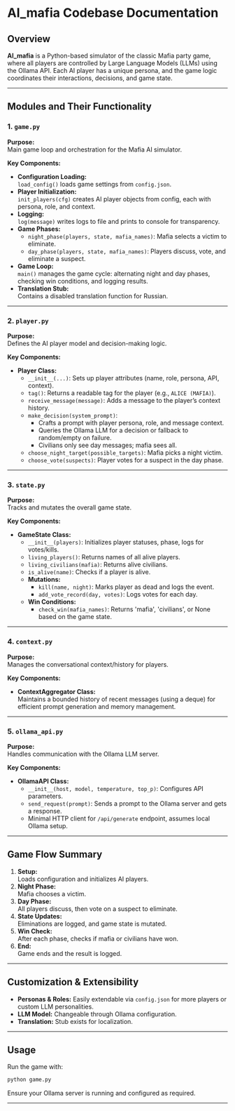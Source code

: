 # AI_mafia Codebase Documentation

## Overview

**AI_mafia** is a Python-based simulator of the classic Mafia party game, where all players are controlled by Large Language Models (LLMs) using the Ollama API. Each AI player has a unique persona, and the game logic coordinates their interactions, decisions, and game state.

---

## Modules and Their Functionality

### 1. `game.py`
**Purpose:**  
Main game loop and orchestration for the Mafia AI simulator.

**Key Components:**
- **Configuration Loading:**  
  `load_config()` loads game settings from `config.json`.
- **Player Initialization:**  
  `init_players(cfg)` creates AI player objects from config, each with persona, role, and context.
- **Logging:**  
  `log(message)` writes logs to file and prints to console for transparency.
- **Game Phases:**  
  - `night_phase(players, state, mafia_names)`: Mafia selects a victim to eliminate.
  - `day_phase(players, state, mafia_names)`: Players discuss, vote, and eliminate a suspect.
- **Game Loop:**  
  `main()` manages the game cycle: alternating night and day phases, checking win conditions, and logging results.
- **Translation Stub:**  
  Contains a disabled translation function for Russian.

---

### 2. `player.py`
**Purpose:**  
Defines the AI player model and decision-making logic.

**Key Components:**
- **Player Class:**  
  - `__init__(...)`: Sets up player attributes (name, role, persona, API, context).
  - `tag()`: Returns a readable tag for the player (e.g., `ALICE (MAFIA)`).
  - `receive_message(message)`: Adds a message to the player’s context history.
  - `make_decision(system_prompt)`:  
    - Crafts a prompt with player persona, role, and message context.
    - Queries the Ollama LLM for a decision or fallback to random/empty on failure.
    - Civilians only see day messages; mafia sees all.
  - `choose_night_target(possible_targets)`: Mafia picks a night victim.
  - `choose_vote(suspects)`: Player votes for a suspect in the day phase.

---

### 3. `state.py`
**Purpose:**  
Tracks and mutates the overall game state.

**Key Components:**
- **GameState Class:**  
  - `__init__(players)`: Initializes player statuses, phase, logs for votes/kills.
  - `living_players()`: Returns names of all alive players.
  - `living_civilians(mafia)`: Returns alive civilians.
  - `is_alive(name)`: Checks if a player is alive.
  - **Mutations:**
    - `kill(name, night)`: Marks player as dead and logs the event.
    - `add_vote_record(day, votes)`: Logs votes for each day.
  - **Win Conditions:**
    - `check_win(mafia_names)`: Returns 'mafia', 'civilians', or None based on the game state.

---

### 4. `context.py`
**Purpose:**  
Manages the conversational context/history for players.

**Key Components:**
- **ContextAggregator Class:**  
  Maintains a bounded history of recent messages (using a deque) for efficient prompt generation and memory management.

---

### 5. `ollama_api.py`
**Purpose:**  
Handles communication with the Ollama LLM server.

**Key Components:**
- **OllamaAPI Class:**  
  - `__init__(host, model, temperature, top_p)`: Configures API parameters.
  - `send_request(prompt)`: Sends a prompt to the Ollama server and gets a response.
  - Minimal HTTP client for `/api/generate` endpoint, assumes local Ollama setup.

---

## Game Flow Summary

1. **Setup:**  
   Loads configuration and initializes AI players.
2. **Night Phase:**  
   Mafia chooses a victim.
3. **Day Phase:**  
   All players discuss, then vote on a suspect to eliminate.
4. **State Updates:**  
   Eliminations are logged, and game state is mutated.
5. **Win Check:**  
   After each phase, checks if mafia or civilians have won.
6. **End:**  
   Game ends and the result is logged.

---

## Customization & Extensibility

- **Personas & Roles:** Easily extendable via `config.json` for more players or custom LLM personalities.
- **LLM Model:** Changeable through Ollama configuration.
- **Translation:** Stub exists for localization.

---

## Usage

Run the game with:
```bash
python game.py
```

Ensure your Ollama server is running and configured as required.

---

